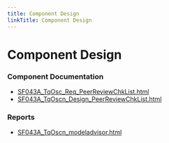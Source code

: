 ```yaml
---
title: Component Design
linkTitle: Component Design
---
```


# Component Design
### Component Documentation

- [SF043A_TqOsc_Req_PeerReviewChkList.html](Doc/SF043A_TqOsc_Req_PeerReviewChkList.html)
- [SF043A_TqOscn_Design_PeerReviewChkList.html](Doc/SF043A_TqOscn_Design_PeerReviewChkList.html)

### Reports

- [SF043A_TqOscn_modeladvisor.html](Reports/SF043A_TqOscn_modeladvisor.html)

